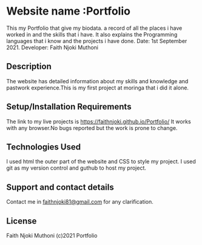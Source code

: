 # Website name :Portfolio
 This my Portfolio that give my biodata. a record of all the places i have worked in and the skills that i have. It also explains the Programming languages that i know and the projects i have done.
Date: 1st September 2021. Developer: Faith Njoki Muthoni

## Description
The website has detailed information about my skills and knowledge and pastwork experience.This is my first project at moringa that i did it alone.

## Setup/Installation Requirements
The link to my live projects is https://faithnjoki.github.io/Portfolio/ 
It works with any browser.No bugs reported but the work is prone to change.

## Technologies Used
I used html  the outer part of the website and CSS to style my project.
I used git as my version control and guthub  to host my project.



## Support and contact details
Contact me in faithnjoki81@gmail.com for any clarification.

## License
Faith Njoki Muthoni (c)2021 Portfolio 



